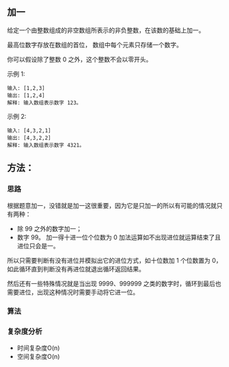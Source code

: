 ## 加一
给定一个由整数组成的非空数组所表示的非负整数，在该数的基础上加一。

最高位数字存放在数组的首位， 数组中每个元素只存储一个数字。

你可以假设除了整数 0 之外，这个整数不会以零开头。

示例 1:
```
输入: [1,2,3]
输出: [1,2,4]
解释: 输入数组表示数字 123。
```
示例 2:
```
输入: [4,3,2,1]
输出: [4,3,2,2]
解释: 输入数组表示数字 4321。
```
## 方法：
### 思路
根据题意加一，没错就是加一这很重要，因为它是只加一的所以有可能的情况就只有两种：

- 除 99 之外的数字加一；
- 数字 99。
加一得十进一位个位数为 0 加法运算如不出现进位就运算结束了且进位只会是一。

所以只需要判断有没有进位并模拟出它的进位方式，如十位数加 1 个位数置为 0，如此循环直到判断没有再进位就退出循环返回结果。

然后还有一些特殊情况就是当出现 9999、999999 之类的数字时，循环到最后也需要进位，出现这种情况时需要手动将它进一位。

### 算法
### 复杂度分析
* 时间复杂度O(n)
* 空间复杂度O(n)